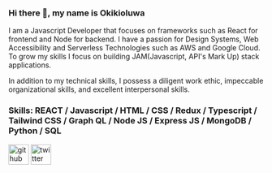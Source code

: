 
### Hi there 👋, my name is Okikioluwa

I am a Javascript Developer that focuses on frameworks such as React for frontend and Node for backend. I have a passion for Design Systems, Web Accessibility and Serverless Technologies such as AWS and Google Cloud. To grow my skills I focus on building JAM(Javascript, API's Mark Up) stack applications.

In addition to my technical skills, I possess a diligent work ethic, impeccable organizational skills, and excellent interpersonal skills.

### Skills:  REACT / Javascript / HTML / CSS / Redux / Typescript / Tailwind CSS / Graph QL / Node JS / Express JS / MongoDB / Python / SQL

[<img src='https://cdn.jsdelivr.net/npm/simple-icons@3.0.1/icons/github.svg' alt='github' height='40'>](https://github.com/okiki123)  [<img src='https://cdn.jsdelivr.net/npm/simple-icons@3.0.1/icons/twitter.svg' alt='twitter' height='40'>](https://twitter.com/@okiki_malomo)



